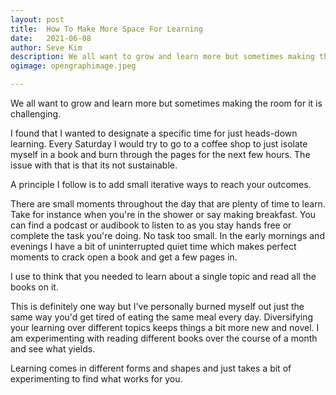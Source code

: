 ```yaml
---
layout: post
title:	How To Make More Space For Learning
date:	2021-06-08
author:	Seve Kim
description: We all want to grow and learn more but sometimes making the room for it is challenging.
ogimage: opengraphimage.jpeg

---
```


We all want to grow and learn more but sometimes making the room for it is challenging.

I found that I wanted to designate a specific time for just heads-down learning. Every Saturday I would try to go to a coffee shop to just isolate myself in a book and burn through the pages for the next few hours. The issue with that is that its not sustainable.

A principle I follow is to add small iterative ways to reach your outcomes.

There are small moments throughout the day that are plenty of time to learn. Take for instance when you're in the shower or say making breakfast. You can find a podcast or audibook to listen to as you stay hands free or complete the task you're doing. No task too small. In the early mornings and evenings I have a bit of uninterrupted quiet time which makes perfect moments to crack open a book and get a few pages in.

I use to think that you needed to learn about a single topic and read all the books on it.

This is definitely one way but I've personally burned myself out just the same way you'd get tired of eating the same meal every day. Diversifying your learning over different topics keeps things a bit more new and novel. I am experimenting with reading different books over the course of a month and see what yields.

Learning comes in different forms and shapes and just takes a bit of experimenting to find what works for you.
